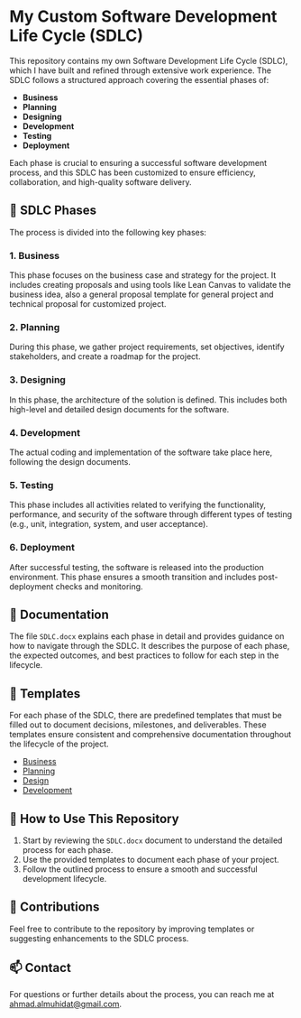 # My Custom Software Development Life Cycle (SDLC)

This repository contains my own Software Development Life Cycle (SDLC), which I have built and refined through extensive work experience. The SDLC follows a structured approach covering the essential phases of:

- **Business**
- **Planning**
- **Designing**
- **Development**
- **Testing**
- **Deployment**

Each phase is crucial to ensuring a successful software development process, and this SDLC has been customized to ensure efficiency, collaboration, and high-quality software delivery.

## 📄 SDLC Phases

The process is divided into the following key phases:

### 1. **Business**
This phase focuses on the business case and strategy for the project. It includes creating proposals and using tools like Lean Canvas to validate the business idea, also a general proposal template for general project and technical proposal for customized project.

### 2. **Planning**
During this phase, we gather project requirements, set objectives, identify stakeholders, and create a roadmap for the project.

### 3. **Designing**
In this phase, the architecture of the solution is defined. This includes both high-level and detailed design documents for the software.

### 4. **Development**
The actual coding and implementation of the software take place here, following the design documents.

### 5. **Testing**
This phase includes all activities related to verifying the functionality, performance, and security of the software through different types of testing (e.g., unit, integration, system, and user acceptance).

### 6. **Deployment**
After successful testing, the software is released into the production environment. This phase ensures a smooth transition and includes post-deployment checks and monitoring.

## 📘 Documentation

The file `SDLC.docx` explains each phase in detail and provides guidance on how to navigate through the SDLC. It describes the purpose of each phase, the expected outcomes, and best practices to follow for each step in the lifecycle.

## 📝 Templates

For each phase of the SDLC, there are predefined templates that must be filled out to document decisions, milestones, and deliverables. These templates ensure consistent and comprehensive documentation throughout the lifecycle of the project.

- [Business](Business/)
- [Planning](Planning/)
- [Design](Design/)
- [Development](Development/)

## 🚀 How to Use This Repository

1. Start by reviewing the `SDLC.docx` document to understand the detailed process for each phase.
2. Use the provided templates to document each phase of your project.
3. Follow the outlined process to ensure a smooth and successful development lifecycle.

## 🤝 Contributions

Feel free to contribute to the repository by improving templates or suggesting enhancements to the SDLC process. 

## 📫 Contact

For questions or further details about the process, you can reach me at ahmad.almuhidat@gmail.com.
